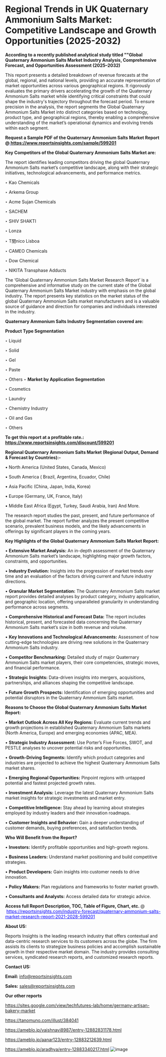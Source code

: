 # Regional Trends in UK Quaternary Ammonium Salts Market: Competitive Landscape and Growth Opportunities (2025-2032)

<strong>According to a recently published analytical study titled ""Global Quaternary Ammonium Salts Market Industry Analysis, Comprehensive Forecast, and Opportunities Assessment (2025–2032)</strong>

This report presents a detailed breakdown of revenue forecasts at the global, regional, and national levels, providing an accurate representation of market opportunities across various geographical regions. It rigorously evaluates the primary drivers accelerating the growth of the Quaternary Ammonium Salts market while identifying critical constraints that could shape the industry's trajectory throughout the forecast period. To ensure precision in the analysis, the report segments the Global Quaternary Ammonium Salts Market into distinct categories based on technology, product type, and geographical regions, thereby enabling a comprehensive understanding of the market’s operational dynamics and evolving trends within each segment.

<strong>Request a Sample PDF of the Quaternary Ammonium Salts Market Report </strong><strong>@<a href=https://www.reportsinsights.com/sample/599201 style=color:#0000ff;> https://www.reportsinsights.com/sample/599201</a></strong></font>

<strong>Key Competitors of the Global Quaternary Ammonium Salts Market are:</strong>

The report identifies leading competitors driving the global Quaternary Ammonium Salts market’s competitive landscape, along with their strategic initiatives, technological advancements, and performance metrics.

‣ Kao Chemicals

‣ Arkema Group

‣ Acme Sujan Chemicals

‣ SACHEM

‣ SHIV SHAKTI

‣ Lonza

‣ T閏nico Lisboa

‣ CAMEO Chemicals

‣ Dow Chemical

‣ NIKITA Transphase Adducts

The ‘Global Quaternary Ammonium Salts Market Research Report’ is a comprehensive and informative study on the current state of the Global Quaternary Ammonium Salts Market industry with emphasis on the global industry. The report presents key statistics on the market status of the global Quaternary Ammonium Salts market manufacturers and is a valuable source of guidance and direction for companies and individuals interested in the industry.

<strong>Quaternary Ammonium Salts Industry Segmentation covered are:</strong>

<strong>Product Type Segmentation</strong>

‣ Liquid

‣ Solid

‣ Gel

‣ Paste

‣ Others
‣ 
<strong>Market by Application Segmentation</strong>

‣ Cosmetics

‣ Laundry

‣ Chemistry Industry

‣ Oil and Gas

‣ Others

<strong>To get this report at a profitable rate.: <a href=https://www.reportsinsights.com/discount/599201 style=color:#0000ff;>https://www.reportsinsights.com/discount/599201</a></strong></font>

<strong>Regional Quaternary Ammonium Salts Market (Regional Output, Demand &amp; Forecast by Countries):-</strong>

• North America (United States, Canada, Mexico)

• South America ( Brazil, Argentina, Ecuador, Chile)

• Asia Pacific (China, Japan, India, Korea)

• Europe (Germany, UK, France, Italy)

• Middle East Africa (Egypt, Turkey, Saudi Arabia, Iran) And More.

The research report studies the past, present, and future performance of the global market. The report further analyzes the present competitive scenario, prevalent business models, and the likely advancements in offerings by significant players in the coming years.

<strong>Key Highlights of the Global Quaternary Ammonium Salts Market Report:</strong>

• <strong>Extensive Market Analysis:</strong> An in-depth assessment of the Quaternary Ammonium Salts market’s landscape, highlighting major growth factors, constraints, and opportunities.

• <strong>Industry Evolution:</strong> Insights into the progression of market trends over time and an evaluation of the factors driving current and future industry directions.

• <strong>Granular Market Segmentation:</strong> The Quaternary Ammonium Salts market report provides detailed analyses by product category, industry application, and geographic location, offering unparalleled granularity in understanding performance across segments.

• <strong>Comprehensive Historical and Forecast Data:</strong> The report includes historical, present, and forecasted data concerning the Quaternary Ammonium Salts market’s size in both revenue and volume.

• <strong>Key Innovations and Technological Advancements:</strong> Assessment of how cutting-edge technologies are driving new solutions in the Quaternary Ammonium Salts industry.

• <strong>Competitor Benchmarking:</strong> Detailed study of major Quaternary Ammonium Salts market players, their core competencies, strategic moves, and financial performance.

• <strong>Strategic Insights:</strong> Data-driven insights into mergers, acquisitions, partnerships, and alliances shaping the competitive landscape.

• <strong>Future Growth Prospects:</strong> Identification of emerging opportunities and potential disruptors in the Quaternary Ammonium Salts market.

<strong>Reasons to Choose the Global Quaternary Ammonium Salts Market Report:</strong>

• <strong>Market Outlook Across All Key Regions:</strong> Evaluate current trends and growth projections in established Quaternary Ammonium Salts markets (North America, Europe) and emerging economies (APAC, MEA).

• <strong>Strategic Industry Assessment:</strong> Use Porter’s Five Forces, SWOT, and PESTLE analyses to uncover potential risks and opportunities.

• <strong>Growth-Driving Segments:</strong> Identify which product categories and industries are projected to achieve the highest Quaternary Ammonium Salts market shares.

• <strong>Emerging Regional Opportunities:</strong> Pinpoint regions with untapped potential and fastest projected growth rates.

• <strong>Investment Analysis:</strong> Leverage the latest Quaternary Ammonium Salts market insights for strategic investments and market entry.

• <strong>Competitive Intelligence:</strong> Stay ahead by learning about strategies employed by industry leaders and their innovation roadmaps.

• <strong>Customer Insights and Behavior:</strong> Gain a deeper understanding of customer demands, buying preferences, and satisfaction trends.

<strong>Who Will Benefit from the Report?</strong>

• <strong>Investors:</strong> Identify profitable opportunities and high-growth regions.

• <strong>Business Leaders:</strong> Understand market positioning and build competitive strategies.

• <strong>Product Developers:</strong> Gain insights into customer needs to drive innovation.

• <strong>Policy Makers:</strong> Plan regulations and frameworks to foster market growth.

• <strong>Consultants and Analysts:</strong> Access detailed data for strategic advice.
</ul>
<strong>Access full Report Description, TOC, Table of Figure, Chart, etc. </strong>@  <a href=https://reportsinsights.com/industry-forecast/quaternary-ammonium-salts-market-research-report-2021-2028-599201 style=color:#0000ff;>https://reportsinsights.com/industry-forecast/quaternary-ammonium-salts-market-research-report-2021-2028-599201</a></font>

<strong><strong>About US</strong>:</strong>

Reports Insights is the leading research industry that offers contextual and data-centric research services to its customers across the globe. The firm assists its clients to strategize business policies and accomplish sustainable growth in their respective market domain. The industry provides consulting services, syndicated research reports, and customized research reports.

<strong>Contact US:</strong>

<p class=""""><b>Email:</b> <a href=mailto:info@reportsinsights.com>info@reportsinsights.com</a></p>
<p class=""""><b>Sales:</b> <a href=mailto:sales@reportsinsights.com>sales@reportsinsights.com</a></p>

<strong>Our other reports</strong>

<a href=https://sites.google.com/view/techfutures-lab/home/germany-artisan-bakery-market>https://sites.google.com/view/techfutures-lab/home/germany-artisan-bakery-market</a>

<a href=https://tanomuno.com/illust/384041>https://tanomuno.com/illust/384041</a>

<a href=https://ameblo.jp/vaishnavi8987/entry-12882831178.html>https://ameblo.jp/vaishnavi8987/entry-12882831178.html</a>

<a href=https://ameblo.jp/aanar123/entry-12883212639.html>https://ameblo.jp/aanar123/entry-12883212639.html</a>

<a href=https://ameblo.jp/aradhya/entry-12883340217.html>https://ameblo.jp/aradhya/entry-12883340217.html</a>
![image](https://github.com/user-attachments/assets/5ada1bea-d830-4092-ac0c-0200e19e514d)
